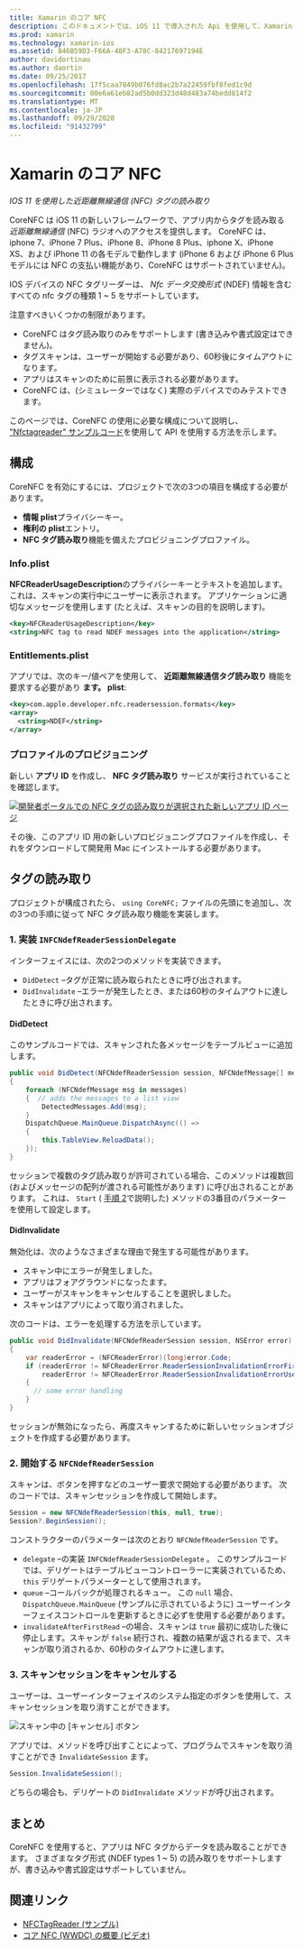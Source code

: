 ```yaml
---
title: Xamarin のコア NFC
description: このドキュメントでは、iOS 11 で導入された Api を使用して、Xamarin iOS の近距離無線通信タグを読み取る方法について説明します。
ms.prod: xamarin
ms.technology: xamarin-ios
ms.assetid: 846B59D3-F66A-48F3-A78C-84217697194E
author: davidortinau
ms.author: daortin
ms.date: 09/25/2017
ms.openlocfilehash: 17f5caa7849b076fd8ac2b7a22459fbf8fed1c9d
ms.sourcegitcommit: 00e6a61eb82ad5b0dd323d48d483a74bedd814f2
ms.translationtype: MT
ms.contentlocale: ja-JP
ms.lasthandoff: 09/29/2020
ms.locfileid: "91432799"
---
```

# <a name="core-nfc-in-xamarinios"></a>Xamarin のコア NFC

_IOS 11 を使用した近距離無線通信 (NFC) タグの読み取り_

CoreNFC は iOS 11 の新しいフレームワークで、アプリ内からタグを読み取る _近距離無線通信_ (NFC) ラジオへのアクセスを提供します。 CoreNFC は、iphone 7、iPhone 7 Plus、iPhone 8、iPhone 8 Plus、iphone X、iPhone XS、および iPhone 11 の各モデルで動作します (iPhone 6 および iPhone 6 Plus モデルには NFC の支払い機能があり、CoreNFC はサポートされていません)。

IOS デバイスの NFC タグリーダーは、 _Nfc データ交換形式_ (NDEF) 情報を含むすべての nfc タグの種類 1 ~ 5 をサポートしています。

注意すべきいくつかの制限があります。

- CoreNFC はタグ読み取りのみをサポートします (書き込みや書式設定はできません)。
- タグスキャンは、ユーザーが開始する必要があり、60秒後にタイムアウトになります。
- アプリはスキャンのために前景に表示される必要があります。
- CoreNFC は、(シミュレーターではなく) 実際のデバイスでのみテストできます。

このページでは、CoreNFC の使用に必要な構成について説明し、 ["Nfctagreader" サンプルコード](/samples/xamarin/ios-samples/ios11-nfctagreader)を使用して API を使用する方法を示します。

## <a name="configuration"></a>構成

CoreNFC を有効にするには、プロジェクトで次の3つの項目を構成する必要があります。

- **情報 plist**プライバシーキー。
- **権利の plist**エントリ。
- **NFC タグ読み取り**機能を備えたプロビジョニングプロファイル。

### <a name="infoplist"></a>Info.plist

**NFCReaderUsageDescription**のプライバシーキーとテキストを追加します。これは、スキャンの実行中にユーザーに表示されます。 アプリケーションに適切なメッセージを使用します (たとえば、スキャンの目的を説明します)。

```xml
<key>NFCReaderUsageDescription</key>
<string>NFC tag to read NDEF messages into the application</string>
```

### <a name="entitlementsplist"></a>Entitlements.plist

アプリでは、次のキー/値ペアを使用して、 **近距離無線通信タグ読み取り** 機能を要求する必要があり **ます。 plist**:

```xml
<key>com.apple.developer.nfc.readersession.formats</key>
<array>
  <string>NDEF</string>
</array>
```

### <a name="provisioning-profile"></a>プロファイルのプロビジョニング

新しい **アプリ ID** を作成し、 **NFC タグ読み取り** サービスが実行されていることを確認します。

[![開発者ポータルでの NFC タグの読み取りが選択された新しいアプリ ID ページ](corenfc-images/app-services-nfc-sml.png)](corenfc-images/app-services-nfc.png#lightbox)

その後、このアプリ ID 用の新しいプロビジョニングプロファイルを作成し、それをダウンロードして開発用 Mac にインストールする必要があります。

## <a name="reading-a-tag"></a>タグの読み取り

プロジェクトが構成されたら、 `using CoreNFC;` ファイルの先頭にを追加し、次の3つの手順に従って NFC タグ読み取り機能を実装します。

### <a name="1-implement-infcndefreadersessiondelegate"></a>1. 実装 `INFCNdefReaderSessionDelegate`

インターフェイスには、次の2つのメソッドを実装できます。

- `DidDetect` –タグが正常に読み取られたときに呼び出されます。
- `DidInvalidate` –エラーが発生したとき、または60秒のタイムアウトに達したときに呼び出されます。

#### <a name="diddetect"></a>DidDetect

このサンプルコードでは、スキャンされた各メッセージをテーブルビューに追加します。

```csharp
public void DidDetect(NFCNdefReaderSession session, NFCNdefMessage[] messages)
{
    foreach (NFCNdefMessage msg in messages)
    {  // adds the messages to a list view
        DetectedMessages.Add(msg);
    }
    DispatchQueue.MainQueue.DispatchAsync(() =>
    {
        this.TableView.ReloadData();
    });
}
```

セッションで複数のタグ読み取りが許可されている場合、このメソッドは複数回 (およびメッセージの配列が渡される可能性があります) に呼び出されることがあります。 これは、 `Start` ( [手順 2](#step2)で説明した) メソッドの3番目のパラメーターを使用して設定します。

#### <a name="didinvalidate"></a>DidInvalidate

無効化は、次のようなさまざまな理由で発生する可能性があります。

- スキャン中にエラーが発生しました。
- アプリはフォアグラウンドになったます。
- ユーザーがスキャンをキャンセルすることを選択しました。
- スキャンはアプリによって取り消されました。

次のコードは、エラーを処理する方法を示しています。

```csharp
public void DidInvalidate(NFCNdefReaderSession session, NSError error)
{
    var readerError = (NFCReaderError)(long)error.Code;
    if (readerError != NFCReaderError.ReaderSessionInvalidationErrorFirstNDEFTagRead &&
        readerError != NFCReaderError.ReaderSessionInvalidationErrorUserCanceled)
    {
      // some error handling
    }
}
```

セッションが無効になったら、再度スキャンするために新しいセッションオブジェクトを作成する必要があります。

<a name="step2"></a>

### <a name="2-start-an-nfcndefreadersession"></a>2. 開始する `NFCNdefReaderSession`

スキャンは、ボタンを押すなどのユーザー要求で開始する必要があります。
次のコードでは、スキャンセッションを作成して開始します。

```csharp
Session = new NFCNdefReaderSession(this, null, true);
Session?.BeginSession();
```

コンストラクターのパラメーターは次のとおり `NFCNdefReaderSession` です。

- `delegate` –の実装 `INFCNdefReaderSessionDelegate` 。 このサンプルコードでは、デリゲートはテーブルビューコントローラーに実装されているため、 `this` デリゲートパラメーターとして使用されます。
- `queue` –コールバックが処理されるキュー。 この `null` 場合、 `DispatchQueue.MainQueue` (サンプルに示されているように) ユーザーインターフェイスコントロールを更新するときに必ずを使用する必要があります。
- `invalidateAfterFirstRead` –の場合、スキャンは `true` 最初に成功した後に停止します。スキャンが `false` 続行され、複数の結果が返されるまで、スキャンが取り消されるか、60秒のタイムアウトに達します。

### <a name="3-cancel-the-scanning-session"></a>3. スキャンセッションをキャンセルする

ユーザーは、ユーザーインターフェイスのシステム指定のボタンを使用して、スキャンセッションを取り消すことができます。

![スキャン中の [キャンセル] ボタン](corenfc-images/scan-cancel-sml.png)

アプリでは、メソッドを呼び出すことによって、プログラムでスキャンを取り消すことができ `InvalidateSession` ます。

```csharp
Session.InvalidateSession();
```

どちらの場合も、デリゲートの `DidInvalidate` メソッドが呼び出されます。

## <a name="summary"></a>まとめ

CoreNFC を使用すると、アプリは NFC タグからデータを読み取ることができます。 さまざまなタグ形式 (NDEF types 1 ~ 5) の読み取りをサポートしますが、書き込みや書式設定はサポートしていません。

## <a name="related-links"></a>関連リンク

- [NFCTagReader (サンプル)](/samples/xamarin/ios-samples/ios11-nfctagreader)
- [コア NFC (WWDC) の概要 (ビデオ)](https://developer.apple.com/videos/play/wwdc2017/718/)